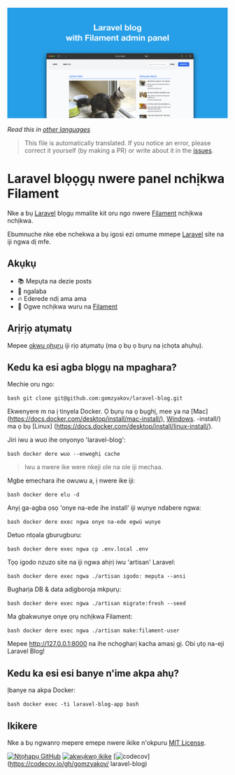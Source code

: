 ![Blọọgụ Laravel nwere panel nchịkwa Filament](../docs/social-preview-en.png)

_Read this in [other languages](./Translations.md)_

>This file is automatically translated. If you notice an error, please correct it yourself (by making a PR) or write about it in the [issues](https://github.com/gomzyakov/laravel-blog/issues).

# Laravel blọọgụ nwere panel nchịkwa Filament

Nke a bụ [Laravel](https://laravel.com) blọgụ mmalite kit oru ngo nwere [Filament](https://filamentphp.com) nchịkwa nchịkwa.

Ebumnuche nke ebe nchekwa a bụ igosi ezi omume mmepe [Laravel](https://laravel.com) site na iji ngwa dị mfe.

## Akụkụ

- 📚 Mepụta na dezie posts
- 🥑 ngalaba
- 🔥 Ederede ndị ama ama
- 🎉 Ogwe nchịkwa wuru na [Filament](https://filamentphp.com)

## Arịrịọ atụmatụ

Mepee [okwu ọhụrụ](https://github.com/gomzyakov/laravel-blog/issues/new) iji rịọ atụmatụ (ma ọ bụ ọ bụrụ na ịchọta ahụhụ).

## Kedu ka esi agba blọgụ na mpaghara?

Mechie oru ngo:

`` bash
git clone git@github.com:gomzyakov/laravel-blog.git
``

Ekwenyere m na ị tinyela Docker. Ọ bụrụ na ọ bụghị, mee ya na [Mac] (https://docs.docker.com/desktop/install/mac-install/), [Windows](https://docs.docker.com/desktop/install/windows). -install/) ma ọ bụ [Linux] (https://docs.docker.com/desktop/install/linux-install/).

Jiri iwu a wuo ihe onyonyo 'laravel-blog':

`` bash
docker dere wuo --enweghị cache
``

> Iwu a nwere ike were nkeji ole na ole iji mechaa.

Mgbe emechara ihe owuwu a, ị nwere ike iji:

`` bash
docker dere elu -d
``

Anyị ga-agba ọsọ 'onye na-ede ihe install' iji wụnye ndabere ngwa:

`` bash
docker dere exec ngwa onye na-ede egwú wụnye
``

Detuo ntọala gburugburu:

`` bash
docker dere exec ngwa cp .env.local .env
``

Tọọ igodo nzuzo site na iji ngwa ahịrị iwu 'artisan' Laravel:

`` bash
docker dere exec ngwa ./artisan igodo: mepụta --ansi
``

Bugharịa DB & data adịgboroja mkpụrụ:

`` bash
docker dere exec ngwa ./artisan migrate:fresh --seed
``

Ma gbakwunye onye ọrụ nchịkwa Filament:

`` bash
docker dere exec ngwa ./artisan make:filament-user
``

Mepee http://127.0.0.1:8000 na ihe nchọgharị kacha amasị gị. Obi ụtọ na-eji Laravel Blog!

## Kedu ka esi esi banye n'ime akpa ahụ?

Ịbanye na akpa Docker:

`` bash
docker exec -ti laravel-blog-app bash
``

## Ikikere

Nke a bụ ngwanrọ mepere emepe nwere ikike n'okpuru [MIT License](https://github.com/gomzyakov/php-code-style/blob/main/LICENSE).


[![Ntọhapụ GitHub](https://img.shields.io/github/release/gomzyakov/laravel-blog.svg)](https://github.com/gomzyakov/laravel-blog/releases/latest)
[![akwụkwọ ikike](https://img.shields.io/badge/License-MIT-green.svg)](https://github.com/gomzyakov/laravel-blog/blob/development/LICENSE)
[![codecov](https://codecov.io/gh/gomzyakov/laravel-blog/branch/main/graph/badge.svg?token=4CYTVMVUYV)](https://codecov.io/gh/gomzyakov/ laravel-blog)
